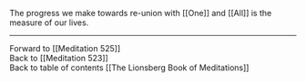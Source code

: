 The progress we make towards re-union with [[One]] and [[All]] is the measure of our lives. 

___

Forward to [[Meditation 525]]  
Back to [[Meditation 523]]  
Back to table of contents [[The Lionsberg Book of Meditations]]  